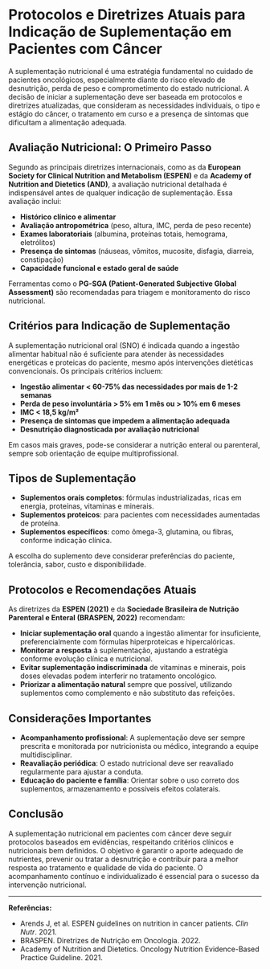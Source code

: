 # Protocolos e Diretrizes Atuais para Indicação de Suplementação em Pacientes com Câncer

A suplementação nutricional é uma estratégia fundamental no cuidado de pacientes oncológicos, especialmente diante do risco elevado de desnutrição, perda de peso e comprometimento do estado nutricional. A decisão de iniciar a suplementação deve ser baseada em protocolos e diretrizes atualizadas, que consideram as necessidades individuais, o tipo e estágio do câncer, o tratamento em curso e a presença de sintomas que dificultam a alimentação adequada.

## Avaliação Nutricional: O Primeiro Passo

Segundo as principais diretrizes internacionais, como as da **European Society for Clinical Nutrition and Metabolism (ESPEN)** e da **Academy of Nutrition and Dietetics (AND)**, a avaliação nutricional detalhada é indispensável antes de qualquer indicação de suplementação. Essa avaliação inclui:

- **Histórico clínico e alimentar**
- **Avaliação antropométrica** (peso, altura, IMC, perda de peso recente)
- **Exames laboratoriais** (albumina, proteínas totais, hemograma, eletrólitos)
- **Presença de sintomas** (náuseas, vômitos, mucosite, disfagia, diarreia, constipação)
- **Capacidade funcional e estado geral de saúde**

Ferramentas como o **PG-SGA (Patient-Generated Subjective Global Assessment)** são recomendadas para triagem e monitoramento do risco nutricional.

## Critérios para Indicação de Suplementação

A suplementação nutricional oral (SNO) é indicada quando a ingestão alimentar habitual não é suficiente para atender às necessidades energéticas e proteicas do paciente, mesmo após intervenções dietéticas convencionais. Os principais critérios incluem:

- **Ingestão alimentar < 60-75% das necessidades por mais de 1-2 semanas**
- **Perda de peso involuntária > 5% em 1 mês ou > 10% em 6 meses**
- **IMC < 18,5 kg/m²**
- **Presença de sintomas que impedem a alimentação adequada**
- **Desnutrição diagnosticada por avaliação nutricional**

Em casos mais graves, pode-se considerar a nutrição enteral ou parenteral, sempre sob orientação de equipe multiprofissional.

## Tipos de Suplementação

- **Suplementos orais completos**: fórmulas industrializadas, ricas em energia, proteínas, vitaminas e minerais.
- **Suplementos proteicos**: para pacientes com necessidades aumentadas de proteína.
- **Suplementos específicos**: como ômega-3, glutamina, ou fibras, conforme indicação clínica.

A escolha do suplemento deve considerar preferências do paciente, tolerância, sabor, custo e disponibilidade.

## Protocolos e Recomendações Atuais

As diretrizes da **ESPEN (2021)** e da **Sociedade Brasileira de Nutrição Parenteral e Enteral (BRASPEN, 2022)** recomendam:

- **Iniciar suplementação oral** quando a ingestão alimentar for insuficiente, preferencialmente com fórmulas hiperproteicas e hipercalóricas.
- **Monitorar a resposta** à suplementação, ajustando a estratégia conforme evolução clínica e nutricional.
- **Evitar suplementação indiscriminada** de vitaminas e minerais, pois doses elevadas podem interferir no tratamento oncológico.
- **Priorizar a alimentação natural** sempre que possível, utilizando suplementos como complemento e não substituto das refeições.

## Considerações Importantes

- **Acompanhamento profissional**: A suplementação deve ser sempre prescrita e monitorada por nutricionista ou médico, integrando a equipe multidisciplinar.
- **Reavaliação periódica**: O estado nutricional deve ser reavaliado regularmente para ajustar a conduta.
- **Educação do paciente e família**: Orientar sobre o uso correto dos suplementos, armazenamento e possíveis efeitos colaterais.

## Conclusão

A suplementação nutricional em pacientes com câncer deve seguir protocolos baseados em evidências, respeitando critérios clínicos e nutricionais bem definidos. O objetivo é garantir o aporte adequado de nutrientes, prevenir ou tratar a desnutrição e contribuir para a melhor resposta ao tratamento e qualidade de vida do paciente. O acompanhamento contínuo e individualizado é essencial para o sucesso da intervenção nutricional.

---

**Referências:**

- Arends J, et al. ESPEN guidelines on nutrition in cancer patients. *Clin Nutr*. 2021.
- BRASPEN. Diretrizes de Nutrição em Oncologia. 2022.
- Academy of Nutrition and Dietetics. Oncology Nutrition Evidence-Based Practice Guideline. 2021.